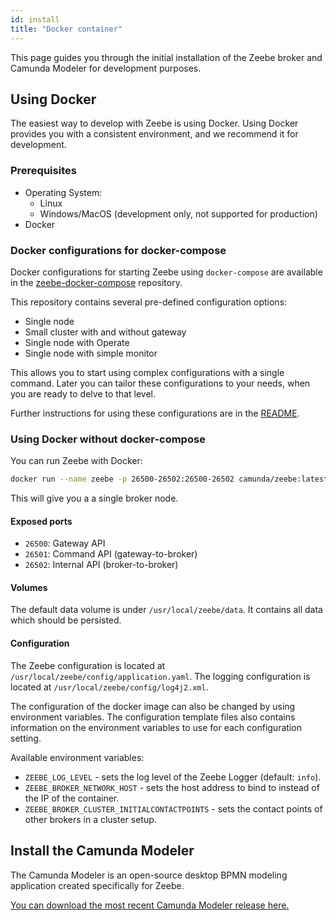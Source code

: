 ```yaml
---
id: install
title: "Docker container"
---
```


This page guides you through the initial installation of the Zeebe broker and Camunda Modeler for development purposes.

## Using Docker

The easiest way to develop with Zeebe is using Docker. Using Docker provides you with a consistent environment, and we recommend it for development.

### Prerequisites

- Operating System:
  - Linux
  - Windows/MacOS (development only, not supported for production)
- Docker

### Docker configurations for docker-compose

Docker configurations for starting Zeebe using `docker-compose` are available in the [zeebe-docker-compose](https://github.com/zeebe-io/zeebe-docker-compose/blob/master/README.md) repository.

This repository contains several pre-defined configuration options:

- Single node
- Small cluster with and without gateway
- Single node with Operate
- Single node with simple monitor

This allows you to start using complex configurations with a single command. Later you can tailor these configurations to your needs, when you are ready to delve to that level.

Further instructions for using these configurations are in the [README](https://github.com/zeebe-io/zeebe-docker-compose/blob/master/README.md).

### Using Docker without docker-compose

You can run Zeebe with Docker:

```bash
docker run --name zeebe -p 26500-26502:26500-26502 camunda/zeebe:latest
```

This will give you a a single broker node.

#### Exposed ports

- `26500`: Gateway API
- `26501`: Command API (gateway-to-broker)
- `26502`: Internal API (broker-to-broker)

#### Volumes

The default data volume is under `/usr/local/zeebe/data`. It contains
all data which should be persisted.

#### Configuration

The Zeebe configuration is located at `/usr/local/zeebe/config/application.yaml`.
The logging configuration is located at `/usr/local/zeebe/config/log4j2.xml`.

The configuration of the docker image can also be changed by using environment
variables. The configuration template files also contains information on the environment
variables to use for each configuration setting.

Available environment variables:

- `ZEEBE_LOG_LEVEL` - sets the log level of the Zeebe Logger (default: `info`).
- `ZEEBE_BROKER_NETWORK_HOST` - sets the host address to bind to instead of the IP of the container.
- `ZEEBE_BROKER_CLUSTER_INITIALCONTACTPOINTS` - sets the contact points of other brokers in a cluster setup.

## Install the Camunda Modeler

The Camunda Modeler is an open-source desktop BPMN modeling application created specifically for Zeebe.

[You can download the most recent Camunda Modeler release here.](https://camunda.com/download/modeler/)
